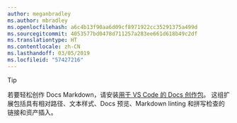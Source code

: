 ```yaml
---
author: meganbradley
ms.author: mbradley
ms.openlocfilehash: a6c4b13f90aa6d09cf8971922cc35291375a499d
ms.sourcegitcommit: 4053577bd0478d711257a283ee661d618b49c2df
ms.translationtype: HT
ms.contentlocale: zh-CN
ms.lasthandoff: 03/05/2019
ms.locfileid: "57427216"
---
```

> [!TIP]
> 若要轻松创作 Docs Markdown，请安装[用于 VS Code 的 Docs 创作包](../../how-to-write-docs-auth-pack.md)。 这组扩展包括具有相对路径、文本样式、Docs 预览、Markdown linting 和拼写检查的链接和资产插入。